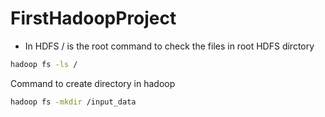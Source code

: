 # FirstHadoopProject
- In HDFS / is the root
command to check the files in root HDFS dirctory
```bash
hadoop fs -ls /
```
Command to create directory in hadoop
```bash
hadoop fs -mkdir /input_data
```
